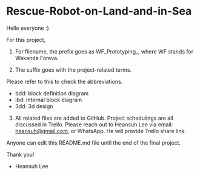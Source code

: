 # Rescue-Robot-on-Land-and-in-Sea

Hello everyone :)

For this project,

1) For filename, the prefix goes as WF_Prototyping_, where WF stands for Wakanda Foreva.

2) The suffix goes with the project-related terms.

Please refer to this to check the abbreviations.
- bdd: block definition diagram
- ibd: internal block diagram
- 3dd: 3d design

3) All related files are added to GitHub. Project schedulings are all discussed in Trello. Please reach out to Heansuh Lee via email: heansuh@gmail.com, or WhatsApp. He will provide Trello share link.

Anyone can edit this README.md file until the end of the final project.

Thank you!

- Heansuh Lee
